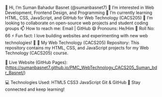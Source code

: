 👋 Hi, I’m Suman Bahadur Basnet (@sumanbasnet7)
👀 I’m interested in Web Development, Frontend Design, and Programming
🌱 I’m currently learning HTML, CSS, JavaScript, and GitHub for Web Technology (CACS205)
💞️ I’m looking to collaborate on open-source web projects and student coding groups
📫 How to reach me: Email | GitHub
😄 Pronouns: He/Him
📌 Roll No: 66
⚡ Fun fact: I love building websites and experimenting with new web technologies! 🚀
📌 My Web Technology (CACS205) Repository:
This repository contains my HTML, CSS, and JavaScript projects for my Web Technology (CACS205) course.

🔗 Live Website (GitHub Pages): (https://sumanbasnet7.github.io/PMC_WebTechnology_CACS205_Suman_bdr_Basnet/)

💻 Technologies Used:
HTML5
CSS3
JavaScript
Git & GitHub
🚀 Stay connected and keep learning!
